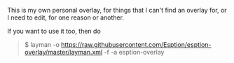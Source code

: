 This is my own personal overlay, for things that I can't find an overlay for, or I need to edit, for one reason or another.

If you want to use it too, then do

> $ layman -o https://raw.githubusercontent.com/Esption/esption-overlay/master/layman.xml -f -a esption-overlay
